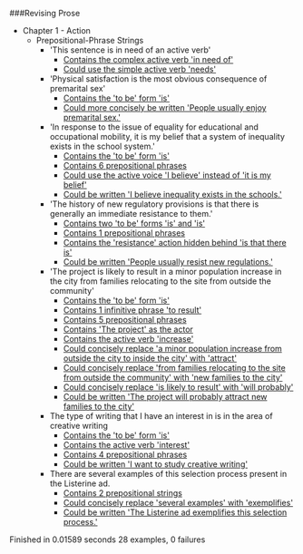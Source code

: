 
###Revising Prose
* Chapter 1 - Action
    * Prepositional-Phrase Strings
        * 'This sentence is in need of an active verb'
            * [Contains the complex active verb 'in need of'](https://github.com/dotnet236/revising-prose-lwr/blob/master/spec/chapter1_action/prepositional_phrase_strings_spec.rb#L22)
            * [Could use the simple active verb 'needs'](https://github.com/dotnet236/revising-prose-lwr/blob/master/spec/chapter1_action/prepositional_phrase_strings_spec.rb#L26)
        * 'Physical satisfaction is the most obvious consequence of premarital sex'
            * [Contains the 'to be' form 'is'](https://github.com/dotnet236/revising-prose-lwr/blob/master/spec/chapter1_action/prepositional_phrase_strings_spec.rb#L32)
            * [Could more concisely be written 'People usually enjoy premarital sex.'](https://github.com/dotnet236/revising-prose-lwr/blob/master/spec/chapter1_action/prepositional_phrase_strings_spec.rb#L36)
        * 'In response to the issue of equality for educational and occupational mobility, it is my belief that a system of inequality exists in the school system.'
            * [Contains the 'to be' form 'is'](https://github.com/dotnet236/revising-prose-lwr/blob/master/spec/chapter1_action/prepositional_phrase_strings_spec.rb#L44)
            * [Contains 6 prepositional phrases](https://github.com/dotnet236/revising-prose-lwr/blob/master/spec/chapter1_action/prepositional_phrase_strings_spec.rb#L48)
            * [Could use the active voice 'I believe' instead of 'it is my belief'](https://github.com/dotnet236/revising-prose-lwr/blob/master/spec/chapter1_action/prepositional_phrase_strings_spec.rb#L57)
            * [Could be written 'I believe inequality exists in the schools.'](https://github.com/dotnet236/revising-prose-lwr/blob/master/spec/chapter1_action/prepositional_phrase_strings_spec.rb#L62)
        * 'The history of new regulatory provisions is that there is generally an immediate resistance to them.'
            * [Contains two 'to be' forms 'is' and 'is'](https://github.com/dotnet236/revising-prose-lwr/blob/master/spec/chapter1_action/prepositional_phrase_strings_spec.rb#L69)
            * [Contains 1 prepositional phrases](https://github.com/dotnet236/revising-prose-lwr/blob/master/spec/chapter1_action/prepositional_phrase_strings_spec.rb#L73)
            * [Contains the 'resistance' action hidden behind 'is that there is'](https://github.com/dotnet236/revising-prose-lwr/blob/master/spec/chapter1_action/prepositional_phrase_strings_spec.rb#L77)
            * [Could be written 'People usually resist new regulations.'](https://github.com/dotnet236/revising-prose-lwr/blob/master/spec/chapter1_action/prepositional_phrase_strings_spec.rb#L81)
        * 'The project is likely to result in a minor population increase in the city from families relocating to the site from outside the community'
            * [Contains the 'to be' form 'is'](https://github.com/dotnet236/revising-prose-lwr/blob/master/spec/chapter1_action/prepositional_phrase_strings_spec.rb#L88)
            * [Contains 1 infinitive phrase 'to result'](https://github.com/dotnet236/revising-prose-lwr/blob/master/spec/chapter1_action/prepositional_phrase_strings_spec.rb#L92)
            * [Contains 5 prepositional phrases](https://github.com/dotnet236/revising-prose-lwr/blob/master/spec/chapter1_action/prepositional_phrase_strings_spec.rb#L96)
            * [Contains 'The project' as the actor](https://github.com/dotnet236/revising-prose-lwr/blob/master/spec/chapter1_action/prepositional_phrase_strings_spec.rb#L104)
            * [Contains the active verb 'increase'](https://github.com/dotnet236/revising-prose-lwr/blob/master/spec/chapter1_action/prepositional_phrase_strings_spec.rb#L108)
            * [Could concisely replace 'a minor population increase from outside the city to inside the city' with 'attract'](https://github.com/dotnet236/revising-prose-lwr/blob/master/spec/chapter1_action/prepositional_phrase_strings_spec.rb#L112)
            * [Could concisely replace 'from families relocating to the site from outside the community' with 'new families to the city'](https://github.com/dotnet236/revising-prose-lwr/blob/master/spec/chapter1_action/prepositional_phrase_strings_spec.rb#L116)
            * [Could concisely replace 'is likely to result' with 'will probably'](https://github.com/dotnet236/revising-prose-lwr/blob/master/spec/chapter1_action/prepositional_phrase_strings_spec.rb#L120)
            * [Could be written 'The project will probably attract new families to the city'](https://github.com/dotnet236/revising-prose-lwr/blob/master/spec/chapter1_action/prepositional_phrase_strings_spec.rb#L124)
        * The type of writing that I have an interest in is in the area of creative writing
            * [Contains the 'to be' form 'is'](https://github.com/dotnet236/revising-prose-lwr/blob/master/spec/chapter1_action/prepositional_phrase_strings_spec.rb#L132)
            * [Contains the active verb 'interest'](https://github.com/dotnet236/revising-prose-lwr/blob/master/spec/chapter1_action/prepositional_phrase_strings_spec.rb#L136)
            * [Contains 4 prepositional phrases](https://github.com/dotnet236/revising-prose-lwr/blob/master/spec/chapter1_action/prepositional_phrase_strings_spec.rb#L140)
            * [Could be written 'I want to study creative writing'](https://github.com/dotnet236/revising-prose-lwr/blob/master/spec/chapter1_action/prepositional_phrase_strings_spec.rb#L147)
        * There are several examples of this selection process present in the Listerine ad.
            * [Contains 2 prepositional strings](https://github.com/dotnet236/revising-prose-lwr/blob/master/spec/chapter1_action/prepositional_phrase_strings_spec.rb#L155)
            * [Could concisely replace 'several examples' with 'exemplifies'](https://github.com/dotnet236/revising-prose-lwr/blob/master/spec/chapter1_action/prepositional_phrase_strings_spec.rb#L160)
            * [Could be written 'The Listerine ad exemplifies this selection process.'](https://github.com/dotnet236/revising-prose-lwr/blob/master/spec/chapter1_action/prepositional_phrase_strings_spec.rb#L164)

Finished in 0.01589 seconds
28 examples, 0 failures
